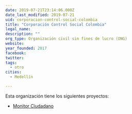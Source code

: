 ```yaml
---
date: 2019-07-21T23:14:06.000Z
date_last_modified: 2019-07-21
uid: corporacion-control-social-colombia
title: "Corporación Control Social Colombia"
legal_name: 
description: ""
org_type: Organización civil sin fines de lucro (ONG)
website: 
year_founded: 2017
facebook: 
twitter: 
tags:
  - otro
cities: 
  - Medellín

---
```


Esta organización tiene los siguientes proyectos:

- [Monitor Ciudadano](/proyectos/monitor-ciudadano)
